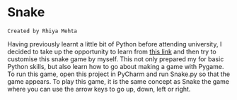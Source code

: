 # Snake
    Created by Rhiya Mehta
    
Having previously learnt a little bit of Python before attending university, I decided to take up the opportunity to learn from [this link](https://www.edureka.co/blog/snake-game-with-pygame/) and then try to customise this snake game by myself.
This not only prepared my for basic Python skills, but also learn how to go about making a game with Pygame.
To run this game, open this project in PyCharm and run Snake.py so that the game appears. To play this game, it is the same concept as Snake the game where you can use the arrow keys to go up, down, left or right. 
